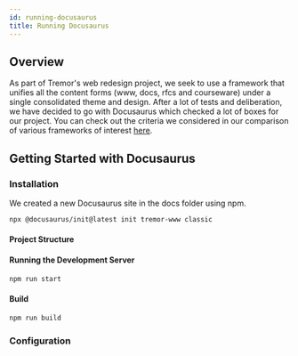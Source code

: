 ```yaml
---
id: running-docusaurus
title: Running Docusaurus
---
```


## Overview

As part of Tremor's web redesign project, we seek to use a framework that unifies all the content forms (www, docs, rfcs and courseware) under a single consolidated theme and design. After a lot of tests and deliberation, we have decided to go with Docusaurus which checked a lot of boxes for our project. You can check out the criteria we considered in our comparison of various frameworks of interest [here](https://github.com/skoech/framework-comparison).

## Getting Started with Docusaurus

### Installation

We created a new Docusaurus site in the docs folder using npm.

```bash
npx @docusaurus/init@latest init tremor-www classic
```


#### Project Structure




#### Running the Development Server

```bash
npm run start
```


#### Build

```bash
npm run build
```

### Configuration

